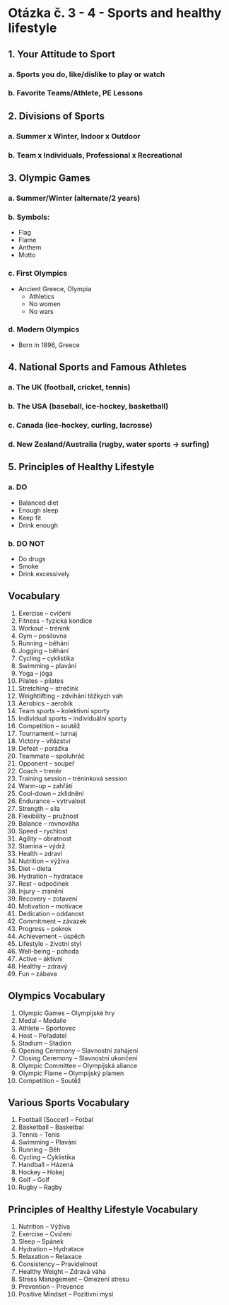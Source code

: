 # Otázka č. 3 - 4 - Sports and healthy lifestyle

## 1. Your Attitude to Sport
### a. Sports you do, like/dislike to play or watch
### b. Favorite Teams/Athlete, PE Lessons

## 2. Divisions of Sports
### a. Summer x Winter, Indoor x Outdoor
### b. Team x Individuals, Professional x Recreational

## 3. Olympic Games
### a. Summer/Winter (alternate/2 years)
### b. Symbols:
   - Flag
   - Flame
   - Anthem
   - Motto
### c. First Olympics
   - Ancient Greece, Olympia
     - Athletics
     - No women
     - No wars
### d. Modern Olympics
   - Born in 1896, Greece

## 4. National Sports and Famous Athletes
### a. The UK (football, cricket, tennis)
### b. The USA (baseball, ice-hockey, basketball)
### c. Canada (ice-hockey, curling, lacrosse)
### d. New Zealand/Australia (rugby, water sports -> surfing)

## 5. Principles of Healthy Lifestyle
### a. DO
   - Balanced diet
   - Enough sleep
   - Keep fit
   - Drink enough
### b. DO NOT
   - Do drugs
   - Smoke
   - Drink excessively

## Vocabulary
1. Exercise – cvičení
2. Fitness – fyzická kondice
3. Workout – trénink
4. Gym – posilovna
5. Running – běhání
6. Jogging – běhání
7. Cycling – cyklistika
8. Swimming – plavání
9. Yoga – jóga
10. Pilates – pilates
11. Stretching – strečink
12. Weightlifting – zdvihání těžkých vah
13. Aerobics – aerobik
14. Team sports – kolektivní sporty
15. Individual sports – individuální sporty
16. Competition – soutěž
17. Tournament – turnaj
18. Victory – vítězství
19. Defeat – porážka
20. Teammate – spoluhráč
21. Opponent – soupeř
22. Coach – trenér
23. Training session – tréninková session
24. Warm-up – zahřátí
25. Cool-down – zklidnění
26. Endurance – vytrvalost
27. Strength – síla
28. Flexibility – pružnost
29. Balance – rovnováha
30. Speed – rychlost
31. Agility – obratnost
32. Stamina – výdrž
33. Health – zdraví
34. Nutrition – výživa
35. Diet – dieta
36. Hydration – hydratace
37. Rest – odpočinek
38. Injury – zranění
39. Recovery – zotavení
40. Motivation – motivace
41. Dedication – oddanost
42. Commitment – závazek
43. Progress – pokrok
44. Achievement – úspěch
45. Lifestyle – životní styl
46. Well-being – pohoda
47. Active – aktivní
48. Healthy – zdravý
49. Fun – zábava

## Olympics Vocabulary
1. Olympic Games – Olympijské hry
2. Medal – Medaile
3. Athlete – Sportovec
4. Host – Pořadatel
5. Stadium – Stadion
6. Opening Ceremony – Slavnostní zahájení
7. Closing Ceremony – Slavnostní ukončení
8. Olympic Committee – Olympijská aliance
9. Olympic Flame – Olympijský plamen
10. Competition – Soutěž

## Various Sports Vocabulary
1. Football (Soccer) – Fotbal
2. Basketball – Basketbal
3. Tennis – Tenis
4. Swimming – Plavání
5. Running – Běh
6. Cycling – Cyklistika
7. Handball – Házená
8. Hockey – Hokej
9. Golf – Golf
10. Rugby – Ragby

## Principles of Healthy Lifestyle Vocabulary
1. Nutrition – Výživa
2. Exercise – Cvičení
3. Sleep – Spánek
4. Hydration – Hydratace
5. Relaxation – Relaxace
6. Consistency – Pravidelnost
7. Healthy Weight – Zdravá váha
8. Stress Management – Omezení stresu
9. Prevention – Prevence
10. Positive Mindset – Pozitivní mysl
